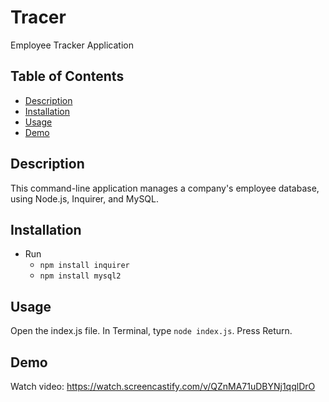 # Tracer
Employee Tracker Application

  ## Table of Contents
  - [Description](#description)
  - [Installation](#installation)
  - [Usage](#usage)
  - [Demo](#demo)

  ## Description
  This command-line application manages a company's employee database, using Node.js, Inquirer, and MySQL. 
  
  ## Installation
  - Run 
    * `npm install inquirer`
    * `npm install mysql2`

  ## Usage
  Open the index.js file. In Terminal, type `node index.js`. Press Return.

  ## Demo
  Watch video: https://watch.screencastify.com/v/QZnMA71uDBYNj1qqlDrO